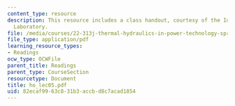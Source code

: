 ```yaml
---
content_type: resource
description: This resource includes a class handout, courtesy of the Idaho National
  Laboratory.
file: /media/courses/22-313j-thermal-hydraulics-in-power-technology-spring-2007/82ecaf9963c831b3accbd8c7acad1854_ho_lec05.pdf
file_type: application/pdf
learning_resource_types:
- Readings
ocw_type: OCWFile
parent_title: Readings
parent_type: CourseSection
resourcetype: Document
title: ho_lec05.pdf
uid: 82ecaf99-63c8-31b3-accb-d8c7acad1854
---
```

